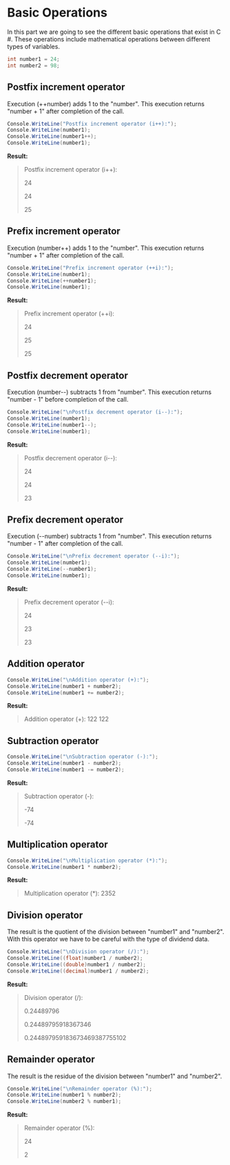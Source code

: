 # Basic Operations
In this part we are going to see the different basic operations that exist in C #. These operations include mathematical operations between different types of variables.

```c#
int number1 = 24;
int number2 = 98;
```

## Postfix increment operator

Execution (++number) adds 1 to the "number". This execution returns "number + 1" after completion of the call.

```c#
Console.WriteLine("Postfix increment operator (i++):");
Console.WriteLine(number1);
Console.WriteLine(number1++);
Console.WriteLine(number1);
```

**Result:**

> Postfix increment operator (i++):
> 
> 24
> 
> 24
> 
> 25

## Prefix increment operator

Execution (number++) adds 1 to the "number". This execution returns "number + 1" after completion of the call.

```c#
Console.WriteLine("Prefix increment operator (++i):");
Console.WriteLine(number1);
Console.WriteLine(++number1);
Console.WriteLine(number1);
```

**Result:**

> Prefix increment operator (++i):
> 
> 24
> 
> 25
> 
> 25

## Postfix decrement operator

Execution (number--) subtracts 1 from "number". This execution returns "number - 1" before completion of the call.

```c#
Console.WriteLine("\nPostfix decrement operator (i--):");
Console.WriteLine(number1);
Console.WriteLine(number1--);
Console.WriteLine(number1);
```

**Result:**

> Postfix decrement operator (i--):
> 
> 24
> 
> 24
> 
> 23

## Prefix decrement operator

Execution (--number) subtracts 1 from "number". This execution returns "number - 1" after completion of the call.

```c#
Console.WriteLine("\nPrefix decrement operator (--i):");
Console.WriteLine(number1);
Console.WriteLine(--number1);
Console.WriteLine(number1);
```

**Result:**

> Prefix decrement operator (--i):
> 
> 24
> 
> 23
> 
> 23

## Addition operator

```c#
Console.WriteLine("\nAddition operator (+):");
Console.WriteLine(number1 + number2);
Console.WriteLine(number1 += number2);
```

**Result:**

> Addition operator (+):
> 122
> 122

## Subtraction operator

```c#
Console.WriteLine("\nSubtraction operator (-):");
Console.WriteLine(number1 - number2);
Console.WriteLine(number1 -= number2);
```

**Result:**

> Subtraction operator (-):
> 
> -74
> 
> -74

## Multiplication operator

```c#
Console.WriteLine("\nMultiplication operator (*):");
Console.WriteLine(number1 * number2);
```

**Result:**

> Multiplication operator (*):
> 2352

## Division operator

The result is the quotient of the division between "number1" and "number2". With this operator we have to be careful with the type of dividend data.

```c#
Console.WriteLine("\nDivision operator (/):");
Console.WriteLine((float)number1 / number2);
Console.WriteLine((double)number1 / number2);
Console.WriteLine((decimal)number1 / number2);
```

**Result:**

> Division operator (/):
> 
> 0.24489796
> 
> 0.24489795918367346
> 
> 0.244897959183673469387755102

## Remainder operator

The result is the residue of the division between "number1" and "number2".

```c#
Console.WriteLine("\nRemainder operator (%):");
Console.WriteLine(number1 % number2);
Console.WriteLine(number2 % number1);
```

**Result:**

> Remainder operator (%):
> 
> 24
> 
> 2

